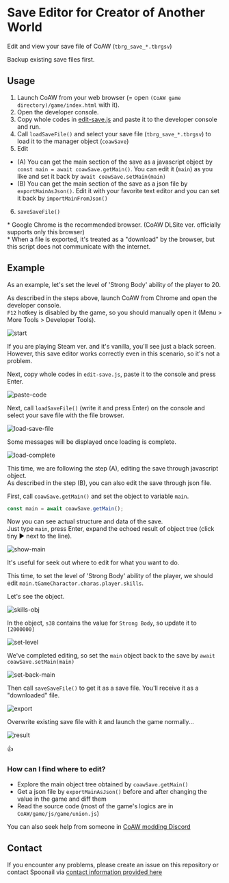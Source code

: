 # Save Editor for Creator of Another World

Edit and view your save file of CoAW (`tbrg_save_*.tbrgsv`)

Backup existing save files first.

## Usage
1. Launch CoAW from your web browser (= open `(CoAW game directory)/game/index.html` with it).
2. Open the developer console.
3. Copy whole codes in [edit-save.js](https://github.com/Spoonail-Iroiro/coaw-save-editor/blob/master/edit-save.js) and paste it to the developer console and run.
4. Call `loadSaveFile()` and select your save file (`tbrg_save_*.tbrgsv`) to load it to the manager object (`coawSave`)
5. Edit 
  * (A) You can get the main section of the save as a javascript object by `const main = await coawSave.getMain()`. You can edit it (`main`) as you like and set it back by `await coawSave.setMain(main)` 
  * (B) You can get the main section of the save as a json file by `exportMainAsJson()`. Edit it with your favorite text editor and you can set it back by `importMainFromJson()`
6. `saveSaveFile()`

\* Google Chrome is the recommended browser. (CoAW DLSite ver. officially supports only this browser)  
\* When a file is exported, it's treated as a "download" by the browser, but this script does not communicate with the internet.

## Example
As an example, let's set the level of 'Strong Body' ability of the player to 20.

As described in the steps above, launch CoAW from Chrome and open the developer console.  
`F12` hotkey is disabled by the game, so you should manually open it (Menu > More Tools > Developer Tools).  

![start](images/start.png)

If you are playing Steam ver. and it's vanilla, you'll see just a black screen.  
However, this save editor works correctly even in this scenario, so it's not a problem.

Next, copy whole codes in `edit-save.js`, paste it to the console and press Enter.

![paste-code](images/paste-code.png)

Next, call `loadSaveFile()` (write it and press Enter) on the console and select your save file with the file browser.

![load-save-file](images/load-save-file.png)

Some messages will be displayed once loading is complete.

![load-complete](images/load-complete.png)

This time, we are following the step (A), editing the save through javascript object.  
As described in the step (B), you can also edit the save through json file.

First, call `coawSave.getMain()` and set the object to variable `main`.

```js
const main = await coawSave.getMain();
```

Now you can see actual structure and data of the save.  
Just type `main`, press Enter, expand the echoed result of object tree (click tiny ▶ next to the line).

![show-main](images/show-main.png)

It's useful for seek out where to edit for what you want to do.

This time, to set the level of 'Strong Body' ability of the player, we should edit `main.tGameCharactor.charas.player.skills`.  

Let's see the object.

![skills-obj](images/skills-obj.png)

In the object, `s38` contains the value for `Strong Body`, so update it to `[2000000]`

![set-level](images/set-level.png)

We've completed editing, so set the `main` object back to the save by `await coawSave.setMain(main)`

![set-back-main](images/set-back-main.png)

Then call `saveSaveFile()` to get it as a save file.
You'll receive it as a "downloaded" file.

![export](images/export.png)

Overwrite existing save file with it and launch the game normally...

![result](images/result.png)

👍

### How can I find where to edit?
- Explore the main object tree obtained by `coawSave.getMain()`
- Get a json file by `exportMainAsJson()` before and after changing the value in the game and diff them
- Read the source code (most of the game's logics are in `CoAW/game/js/game/union.js`)

You can also seek help from someone in [CoAW modding Discord](https://discord.gg/RgYrD3uPZM)

## Contact
If you encounter any problems, please create an issue on this repository or contact Spoonail via [contact information provided here](https://whiteblackspace.hatenablog.com/contact-coaw)









